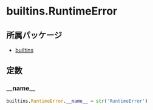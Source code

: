 # builtins.RuntimeError

## 所属パッケージ
- [builtins](../../module/builtins)

## 定数

### \_\_name\_\_
```python
builtins.RuntimeError.__name__ = str('RuntimeError')
```
